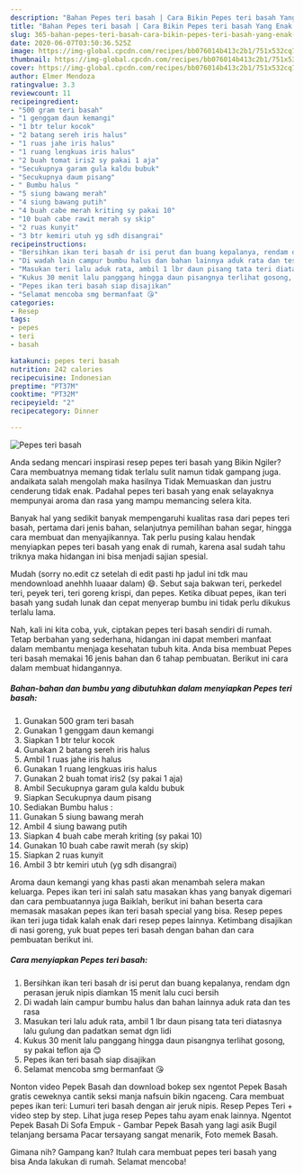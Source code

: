 ```yaml
---
description: "Bahan Pepes teri basah | Cara Bikin Pepes teri basah Yang Enak Dan Mudah"
title: "Bahan Pepes teri basah | Cara Bikin Pepes teri basah Yang Enak Dan Mudah"
slug: 365-bahan-pepes-teri-basah-cara-bikin-pepes-teri-basah-yang-enak-dan-mudah
date: 2020-06-07T03:50:36.525Z
image: https://img-global.cpcdn.com/recipes/bb076014b413c2b1/751x532cq70/pepes-teri-basah-foto-resep-utama.jpg
thumbnail: https://img-global.cpcdn.com/recipes/bb076014b413c2b1/751x532cq70/pepes-teri-basah-foto-resep-utama.jpg
cover: https://img-global.cpcdn.com/recipes/bb076014b413c2b1/751x532cq70/pepes-teri-basah-foto-resep-utama.jpg
author: Elmer Mendoza
ratingvalue: 3.3
reviewcount: 11
recipeingredient:
- "500 gram teri basah"
- "1 genggam daun kemangi"
- "1 btr telur kocok"
- "2 batang sereh iris halus"
- "1 ruas jahe iris halus"
- "1 ruang lengkuas iris halus"
- "2 buah tomat iris2 sy pakai 1 aja"
- "Secukupnya garam gula kaldu bubuk"
- "Secukupnya daum pisang"
- " Bumbu halus "
- "5 siung bawang merah"
- "4 siung bawang putih"
- "4 buah cabe merah kriting sy pakai 10"
- "10 buah cabe rawit merah sy skip"
- "2 ruas kunyit"
- "3 btr kemiri utuh yg sdh disangrai"
recipeinstructions:
- "Bersihkan ikan teri basah dr isi perut dan buang kepalanya, rendam dgn perasan jeruk nipis diamkan 15 menit lalu cuci bersih"
- "Di wadah lain campur bumbu halus dan bahan lainnya aduk rata dan tes rasa"
- "Masukan teri lalu aduk rata, ambil 1 lbr daun pisang tata teri diatasnya lalu gulung dan padatkan semat dgn lidi"
- "Kukus 30 menit lalu panggang hingga daun pisangnya terlihat gosong, sy pakai teflon aja 😊"
- "Pepes ikan teri basah siap disajikan"
- "Selamat mencoba smg bermanfaat 😘"
categories:
- Resep
tags:
- pepes
- teri
- basah

katakunci: pepes teri basah 
nutrition: 242 calories
recipecuisine: Indonesian
preptime: "PT37M"
cooktime: "PT32M"
recipeyield: "2"
recipecategory: Dinner

---
```



![Pepes teri basah](https://img-global.cpcdn.com/recipes/bb076014b413c2b1/751x532cq70/pepes-teri-basah-foto-resep-utama.jpg)

Anda sedang mencari inspirasi resep pepes teri basah yang Bikin Ngiler? Cara membuatnya memang tidak terlalu sulit namun tidak gampang juga. andaikata salah mengolah maka hasilnya Tidak Memuaskan dan justru cenderung tidak enak. Padahal pepes teri basah yang enak selayaknya mempunyai aroma dan rasa yang mampu memancing selera kita.

Banyak hal yang sedikit banyak mempengaruhi kualitas rasa dari pepes teri basah, pertama dari jenis bahan, selanjutnya pemilihan bahan segar, hingga cara membuat dan menyajikannya. Tak perlu pusing kalau hendak menyiapkan pepes teri basah yang enak di rumah, karena asal sudah tahu triknya maka hidangan ini bisa menjadi sajian spesial.

Mudah (sorry no.edit cz setelah di edit pasti hp jadul ini tdk mau mendownload anehhh luaaar dalam) 😄. Sebut saja bakwan teri, perkedel teri, peyek teri, teri goreng krispi, dan pepes. Ketika dibuat pepes, ikan teri basah yang sudah lunak dan cepat menyerap bumbu ini tidak perlu dikukus terlalu lama.


Nah, kali ini kita coba, yuk, ciptakan pepes teri basah sendiri di rumah. Tetap berbahan yang sederhana, hidangan ini dapat memberi manfaat dalam membantu menjaga kesehatan tubuh kita. Anda bisa membuat Pepes teri basah memakai 16 jenis bahan dan 6 tahap pembuatan. Berikut ini cara dalam membuat hidangannya.

<!--inarticleads1-->

##### Bahan-bahan dan bumbu yang dibutuhkan dalam menyiapkan Pepes teri basah:

1. Gunakan 500 gram teri basah
1. Gunakan 1 genggam daun kemangi
1. Siapkan 1 btr telur kocok
1. Gunakan 2 batang sereh iris halus
1. Ambil 1 ruas jahe iris halus
1. Gunakan 1 ruang lengkuas iris halus
1. Gunakan 2 buah tomat iris2 (sy pakai 1 aja)
1. Ambil Secukupnya garam gula kaldu bubuk
1. Siapkan Secukupnya daum pisang
1. Sediakan  Bumbu halus :
1. Gunakan 5 siung bawang merah
1. Ambil 4 siung bawang putih
1. Siapkan 4 buah cabe merah kriting (sy pakai 10)
1. Gunakan 10 buah cabe rawit merah (sy skip)
1. Siapkan 2 ruas kunyit
1. Ambil 3 btr kemiri utuh (yg sdh disangrai)


Aroma daun kemangi yang khas pasti akan menambah selera makan keluarga. Pepes ikan teri ini salah satu masakan khas yang banyak digemari dan cara pembuatannya juga Baiklah, berikut ini bahan beserta cara memasak masakan pepes ikan teri basah special yang bisa. Resep pepes ikan teri juga tidak kalah enak dari resep pepes lainnya. Ketimbang disajikan di nasi goreng, yuk buat pepes teri basah dengan bahan dan cara pembuatan berikut ini. 

<!--inarticleads2-->

##### Cara menyiapkan Pepes teri basah:

1. Bersihkan ikan teri basah dr isi perut dan buang kepalanya, rendam dgn perasan jeruk nipis diamkan 15 menit lalu cuci bersih
1. Di wadah lain campur bumbu halus dan bahan lainnya aduk rata dan tes rasa
1. Masukan teri lalu aduk rata, ambil 1 lbr daun pisang tata teri diatasnya lalu gulung dan padatkan semat dgn lidi
1. Kukus 30 menit lalu panggang hingga daun pisangnya terlihat gosong, sy pakai teflon aja 😊
1. Pepes ikan teri basah siap disajikan
1. Selamat mencoba smg bermanfaat 😘


Nonton video Pepek Basah dan download bokep sex ngentot Pepek Basah gratis ceweknya cantik seksi manja nafsuin bikin ngaceng. Cara membuat pepes ikan teri: Lumuri teri basah dengan air jeruk nipis. Resep Pepes Teri + video step by step. Lihat juga resep Pepes tahu ayam enak lainnya. Ngentot Pepek Basah Di Sofa Empuk - Gambar Pepek Basah yang lagi asik Bugil telanjang bersama Pacar tersayang sangat menarik, Foto memek Basah. 

Gimana nih? Gampang kan? Itulah cara membuat pepes teri basah yang bisa Anda lakukan di rumah. Selamat mencoba!
